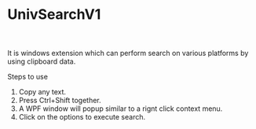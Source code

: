# UnivSearchV1<br/><br/>

It is windows extension which can perform search on various platforms by using clipboard data.

Steps to use
1. Copy any text.
2. Press Ctrl+Shift together.
3. A WPF window will popup similar to a rignt click context menu.
4. Click on the options to execute search.
